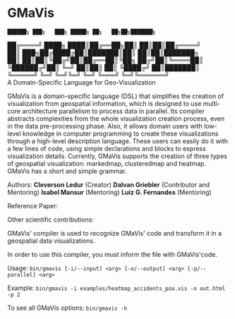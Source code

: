 # GMaVis

    ██████╗ ███╗   ███╗ █████╗ ██╗   ██╗██╗███████╗  
   ██╔════╝ ████╗ ████║██╔══██╗██║   ██║██║██╔════╝  
   ██║  ███╗██╔████╔██║███████║██║   ██║██║███████╗  
   ██║   ██║██║╚██╔╝██║██╔══██║╚██╗ ██╔╝██║╚════██║  
   ╚██████╔╝██║ ╚═╝ ██║██║  ██║ ╚████╔╝ ██║███████║  
    ╚═════╝ ╚═╝     ╚═╝╚═╝  ╚═╝  ╚═══╝  ╚═╝╚══════╝  
A Domain-Specific Language for Geo-Visualization


GMaVis is a domain-specific language (DSL) that simplifies the creation of visualization from geospatial information, which is designed to use multi-core architecture parallelism to process data in parallel. Its compiler abstracts complexities from the whole visualization creation process, even in the data pre-processing phase. Also, it allows domain users with
low-level knowledge in computer programming to create these visualizations through a high-level description language. These users can easily do it with a few lines of code, using simple declarations and blocks to express visualization details. Currently, GMaVis supports the creation of three types of geospatial visualization: markedmap, clusteredmap and heatmap. GMaVis has a short and simple grammar.

Authors:
**Cleverson Ledur** (Creator)
**Dalvan Griebler** (Contributor and Mentoring)
**Isabel Mansur** (Mentoring)
**Luiz G. Fernandes** (Mentoring)

Reference Paper:



Other scientific contributions:



GMaVis' compiler is used to recognize GMaVis' code and transform it in a geospatial data visualizations.

In order to use this compiler, you must inform the file with GMaVis'code.

Usage:
``
bin/gmavis [-i/--input] <arg> [-o/--output] <arg> [-p/--parallel] <arg>
``

Example: 
``
bin/gmavis -i examples/heatmap_accidents_poa.vis -o out.html -p 2
``

To see all GMaVis options:
``
	bin/gmavis -h
``